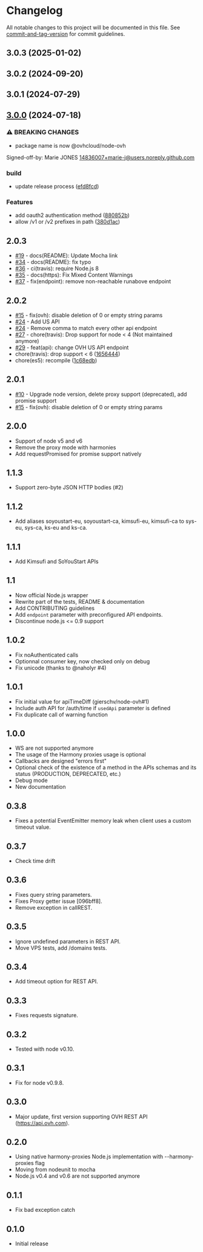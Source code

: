 # Changelog

All notable changes to this project will be documented in this file. See [commit-and-tag-version](https://github.com/absolute-version/commit-and-tag-version) for commit guidelines.

## 3.0.3 (2025-01-02)

## 3.0.2 (2024-09-20)

## 3.0.1 (2024-07-29)

## [3.0.0](https://github.com/ovh/node-ovh/compare/v2.0.3...v3.0.0) (2024-07-18)


### ⚠ BREAKING CHANGES

* package name is now @ovhcloud/node-ovh

Signed-off-by: Marie JONES <14836007+marie-j@users.noreply.github.com>

### build

* update release process ([efd8fcd](https://github.com/ovh/node-ovh/commit/efd8fcdd1607b92400bb1098996a413a35d7cdaa))


### Features

* add oauth2 authentication method ([880852b](https://github.com/ovh/node-ovh/commit/880852b48f402ef6f8ca9ebf575a92fc079beb67))
* allow /v1 or /v2 prefixes in path ([380d1ac](https://github.com/ovh/node-ovh/commit/380d1ac1a68654cbfb3450a01497c59bc4c0885d))

## 2.0.3

* [#19](https://github.com/ovh/node-ovh/pull/19) - docs(README): Update Mocha link
* [#34](https://github.com/ovh/node-ovh/pull/34) - docs(README): fix typo
* [#36](https://github.com/ovh/node-ovh/pull/36) - ci(travis): require Node.js 8
* [#35](https://github.com/ovh/node-ovh/pull/35) - docs(https): Fix Mixed Content Warnings
* [#37](https://github.com/ovh/node-ovh/pull/37) - fix(endpoint): remove non-reachable runabove endpoint

## 2.0.2

* [#15](https://github.com/ovh/node-ovh/pull/15) - fix(ovh): disable deletion of 0 or empty string params
* [#24](https://github.com/ovh/node-ovh/pull/24) - Add US API
* [#24](https://github.com/ovh/node-ovh/pull/24) - Remove comma to match every other api endpoint
* [#27](https://github.com/ovh/node-ovh/pull/27) - chore(travis): Drop support for node < 4 (Not maintained anymore)
* [#29](https://github.com/ovh/node-ovh/pull/29) - feat(api): change OVH US API endpoint
* chore(travis): drop support < 6 ([1656444](https://github.com/ovh/node-ovh/tree/1656444d0ff3d7485d11aa617b50bc5bb5bc279b))
* chore(es5): recompile ([1c68edb](https://github.com/ovh/node-ovh/tree/1c68edb7682d85719fd118ebff2ff4ce50e2c0f3))

## 2.0.1

* [#10](https://github.com/ovh/node-ovh/pull/10) - Upgrade node version, delete proxy support (deprecated), add promise support
* [#15](https://github.com/ovh/node-ovh/pull/15) - fix(ovh): disable deletion of 0 or empty string params

## 2.0.0

* Support of node v5 and v6
* Remove the proxy mode with harmonies
* Add requestPromised for promise support natively

## 1.1.3

* Support zero-byte JSON HTTP bodies (#2)

## 1.1.2

* Add aliases soyoustart-eu, soyoustart-ca, kimsufi-eu, kimsufi-ca to sys-eu, sys-ca, ks-eu and ks-ca.

## 1.1.1

* Add Kimsufi and SoYouStart APIs

## 1.1
* Now official Node.js wrapper
* Rewrite part of the tests, README & documentation
* Add CONTRIBUTING guidelines
* Add `endpoint` parameter with preconfigured API endpoints.
* Discontinue node.js <= 0.9 support

## 1.0.2

* Fix noAuthenticated calls
* Optionnal consumer key, now checked only on debug
* Fix unicode (thanks to @naholyr #4)

## 1.0.1

* Fix initial value for apiTimeDiff (gierschv/node-ovh#1)
* Include auth API for /auth/time if `usedApi` parameter is defined
* Fix duplicate call of warning function

## 1.0.0

* WS are not supported anymore
* The usage of the Harmony proxies usage is optional
* Callbacks are designed "errors first"
* Optional check of the existence of a method in the APIs schemas and its status (PRODUCTION, DEPRECATED, etc.)
* Debug mode
* New documentation

## 0.3.8

* Fixes a potential EventEmitter memory leak when client uses a custom timeout value.

## 0.3.7

* Check time drift

## 0.3.6

* Fixes query string parameters.
* Fixes Proxy getter issue [096bff8].
* Remove exception in callREST.

## 0.3.5

* Ignore undefined parameters in REST API.
* Move VPS tests, add /domains tests.

## 0.3.4

* Add timeout option for REST API.

## 0.3.3

* Fixes requests signature.

## 0.3.2

* Tested with node v0.10.

## 0.3.1

* Fix for node v0.9.8.

## 0.3.0

* Major update, first version supporting OVH REST API (https://api.ovh.com).

## 0.2.0

* Using native harmony-proxies Node.js implementation with --harmony-proxies flag
* Moving from nodeunit to mocha
* Node.js v0.4 and v0.6 are not supported anymore

## 0.1.1

* Fix bad exception catch

## 0.1.0

* Initial release
